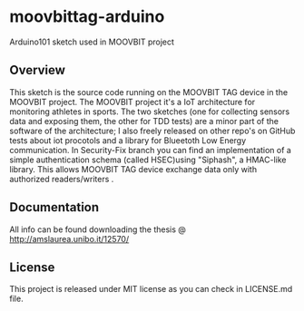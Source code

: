 

# moovbittag-arduino
Arduino101 sketch used in MOOVBIT project

## Overview

This sketch is the source code running on the MOOVBIT TAG device in the MOOVBIT project. The MOOVBIT project it's a IoT architecture for monitoring athletes in sports. The two sketches (one for collecting sensors data and exposing them, the other for TDD tests) are a minor part of the software of the architecture; I also freely released on other repo's on GitHub tests about iot procotols and a library for Blueetoth Low Energy communication. 
In Security-Fix branch you can find an implementation of a simple authentication schema (called HSEC)using "Siphash", a HMAC-like library. This allows MOOVBIT TAG device exchange data only with authorized readers/writers .



## Documentation

All info can be found downloading the thesis @ http://amslaurea.unibo.it/12570/


## License

This project is released under MIT license as you can check in LICENSE.md file.
